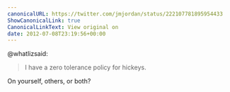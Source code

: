 ```yaml
---
canonicalURL: https://twitter.com/jmjordan/status/222107781895954433
ShowCanonicalLink: true
CanonicalLinkText: View original on
date: 2012-07-08T23:19:56+00:00
---
```

@whatlizsaid:

> I have a zero tolerance policy for hickeys.

On yourself, others, or both?